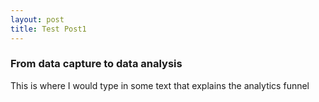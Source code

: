 ```yaml
---
layout: post
title: Test Post1
---
```


### From data capture to data analysis

This is where I would type in some text that explains the analytics funnel
